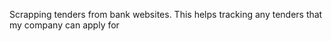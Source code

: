 Scrapping tenders from bank websites. This helps tracking any tenders that my company can apply for
